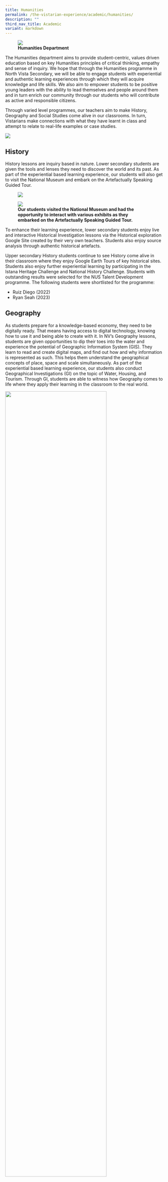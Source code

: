 ```yaml
---
title: Humanities
permalink: /the-vistarian-experience/academic/humanities/
description: ""
third_nav_title: Academic
variant: markdown
---
```

<figure>
<img src="/images/Humanities%20Department.jpg">
<figcaption> <strong> Humanities Department </strong> </figcaption>
</figure>

The Humanities department aims to provide student-centric, values driven education based on key Humanities principles of critical thinking, empathy and sense of inquiry. We hope that through the Humanities programme in North Vista Secondary, we will be able to engage students with experiential and authentic learning experiences through which they will acquire knowledge and life skills. We also aim to empower students to be positive young leaders with the ability to lead themselves and people around them and in turn enrich our community through our students who will contribute as active and responsible citizens.  

Through varied level programmes, our teachers aim to make History, Geography and Social Studies come alive in our classrooms. In turn, Vistarians make connections with what they have learnt in class and attempt to relate to real-life examples or case studies.

![](/images/humanities1.png)

History
---------

History lessons are inquiry based in nature. Lower secondary students are given the tools and lenses they need to discover the world and its past. As part of the experiential based learning experience, our students will also get to visit the National Museum and embark on the Artefactually Speaking Guided Tour. 

<figure>
<img src="/images/The%20Vistarian%20Experience/Academic/Humanities1.jpg">
<figcaption> <strong> </strong> </figcaption>
</figure>

<figure>
<img src="/images/The%20Vistarian%20Experience/Academic/Humanities2.jpg">
<figcaption> <strong> Our students visited the National Museum and had the opportunity to interact with various exhibits as they embarked on the Artefactually Speaking Guided Tour.</strong> </figcaption>
</figure>

To enhance their learning experience, lower secondary students enjoy live and interactive Historical Investigation lessons via the Historical exploration Google Site created by their very own teachers. Students also enjoy source analysis through authentic historical artefacts.

Upper secondary History students continue to see History come alive in their classroom where they enjoy Google Earth Tours of key historical sites. Students also enjoy further experiential learning by participating in the Istana Heritage Challenge and National History Challenge. Students with outstanding results were selected for the NUS Talent Development programme. The following students were shortlisted for the programme:

* Ruiz Diego (2022)
* Ryan Seah (2023)

Geography
---------

As students prepare for a knowledge-based economy, they need to be digitally ready. That means having access to digital technology, knowing how to use it and being able to create with it.
In NV’s Geography lessons, students are given opportunities to dip their toes into the water and experience the potential of Geographic Information System (GIS). They learn to read and create digital maps, and find out how and why information is represented as such. This helps them understand the geographical concepts of place, space and scale simultaneously. As part of the experiential based learning experience, our students also conduct Geographical Investigations (GI) on the topic of Water, Housing, and Tourism. Through GI, students are able to witness how Geography comes to life where they apply their learning in the classroom to the real world. 

<img src="/images/The%20Vistarian%20Experience/Academic/Humanities3.jpg" style="width:80%">
<figcaption> <strong> </strong> </figcaption>

<figure>
<img src="/images/The%20Vistarian%20Experience/Academic/Humanities4.jpg">
<figcaption> <strong> Our Secondary 4 students conducted a questionnaire survey with tourists at Chinatown for their Tourism GI. (Left) The Secondary 1 students visited Punggol Park and drew a field sketch for their GI on Water Resources.</strong> </figcaption>
</figure>

In addition, learning journeys are conducted to further enhance the experiential learning experience for our students. For instance, our Secondary 3 students embarked on a learning journey to visit Science Centre Singapore, where they explored the exhibition ‘Earth Alive’, which showcases the elements of Earth Sciences and Earth Systems. 

<img src="/images/The%20Vistarian%20Experience/Academic/Humanities5.jpg">
<figcaption> <strong> </strong> </figcaption>

<figure>
<img src="/images/The%20Vistarian%20Experience/Academic/Humanities6.jpg">
<figcaption> <strong> At the Science Centre, our students worked in groups to tackle disaster management scenarios and experienced the wind speeds of a typhoon in a typhoon stimulator. </strong> </figcaption>
</figure>

Every year, a team of students would represent NV to participate in the NUS Geography Challenge. The following students with outstanding results were selected to join the NUS Talent Development Programme: 

* Don Koo (2019)
* Izzy Lui (2021)